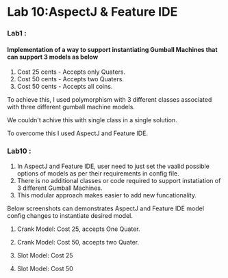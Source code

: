 # Lab 10:AspectJ & Feature IDE

### Lab1 : 
#### Implementation of a way to support instantiating Gumball Machines that can support 3 models as below
1. Cost 25 cents - Accepts only Quaters.
2. Cost 50 cents - Accepts two Quaters.
3. Cost 50 cents - Accepts all coins.

To achieve this, I used polymorphism with 3 different classes associated with three different gumball machine models.

We couldn't achive this with single class in a single solution.

To overcome this I used AspectJ and Feature IDE.

### Lab10 :
1. In AspectJ and Feature IDE, user need to just set the vaalid possible options of models as per their requirements in config file.
2. There is no additional classes or code required to support instatiation of 3 different Gumball Machines.
3. This modular approach makes easier to add new funcationality.

Below screenshots can demonstrates AspectJ and Feature IDE model config changes to instantiate desired model.

1. Crank Model: Cost 25, accepts One Quater.

2. Crank Model: Cost 50, accepts two Quater.

3. Slot Model: Cost 25

4. Slot Model: Cost 50
